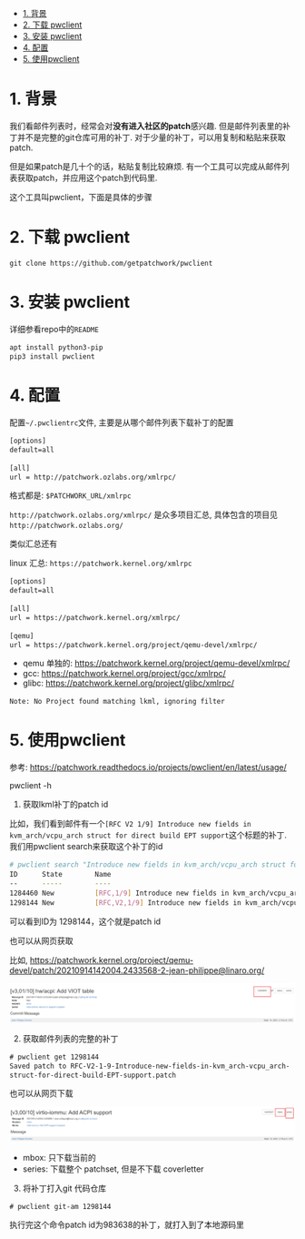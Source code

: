 
<!-- @import "[TOC]" {cmd="toc" depthFrom=1 depthTo=6 orderedList=false} -->

<!-- code_chunk_output -->

- [1. 背景](#1-背景)
- [2. 下载 pwclient](#2-下载-pwclient)
- [3. 安装 pwclient](#3-安装-pwclient)
- [4. 配置](#4-配置)
- [5. 使用pwclient](#5-使用pwclient)

<!-- /code_chunk_output -->

# 1. 背景

我们看邮件列表时，经常会对**没有进入社区的patch**感兴趣. 但是邮件列表里的补丁并不是完整的git仓库可用的补丁. 对于少量的补丁，可以用复制和粘贴来获取patch. 

但是如果patch是几十个的话，粘贴复制比较麻烦. 有一个工具可以完成从邮件列表获取patch，并应用这个patch到代码里. 

这个工具叫pwclient，下面是具体的步骤

# 2. 下载 pwclient

```
git clone https://github.com/getpatchwork/pwclient 
```

# 3. 安装 pwclient

详细参看repo中的`README`

```
apt install python3-pip
pip3 install pwclient
```

# 4. 配置

配置`~/.pwclientrc`文件, 主要是从哪个邮件列表下载补丁的配置

```
[options]
default=all

[all]
url = http://patchwork.ozlabs.org/xmlrpc/
```

格式都是: `$PATCHWORK_URL/xmlrpc`

`http://patchwork.ozlabs.org/xmlrpc/` 是众多项目汇总, 具体包含的项目见 `http://patchwork.ozlabs.org/`

类似汇总还有

linux 汇总: `https://patchwork.kernel.org/xmlrpc`

```
[options]
default=all

[all]
url = https://patchwork.kernel.org/xmlrpc/

[qemu]
url = https://patchwork.kernel.org/project/qemu-devel/xmlrpc/
```

* qemu 单独的: https://patchwork.kernel.org/project/qemu-devel/xmlrpc/
* gcc: https://patchwork.kernel.org/project/gcc/xmlrpc/
* glibc: https://patchwork.kernel.org/project/glibc/xmlrpc/

`Note: No Project found matching lkml, ignoring filter`

# 5. 使用pwclient

参考: https://patchwork.readthedocs.io/projects/pwclient/en/latest/usage/

pwclient -h

1. 获取lkml补丁的patch id

比如，我们看到邮件有一个`[RFC V2 1/9] Introduce new fields in kvm_arch/vcpu_arch struct for direct build EPT support`这个标题的补丁. 我们用pwclient search来获取这个补丁的id

```bash
# pwclient search "Introduce new fields in kvm_arch/vcpu_arch struct for direct build EPT support"
ID      State        Name
--      -----        ----
1284460 New          [RFC,1/9] Introduce new fields in kvm_arch/vcpu_arch struct for direct build EPT support
1298144 New          [RFC,V2,1/9] Introduce new fields in kvm_arch/vcpu_arch struct for direct build EPT support
```

可以看到ID为 1298144，这个就是patch id

也可以从网页获取

比如, https://patchwork.kernel.org/project/qemu-devel/patch/20210914142004.2433568-2-jean-philippe@linaro.org/

![2021-09-23-18-34-51.png](./images/2021-09-23-18-34-51.png)

2. 获取邮件列表的完整的补丁

```
# pwclient get 1298144
Saved patch to RFC-V2-1-9-Introduce-new-fields-in-kvm_arch-vcpu_arch-struct-for-direct-build-EPT-support.patch
```

也可以从网页下载

![2021-09-23-18-37-01.png](./images/2021-09-23-18-37-01.png)

* mbox: 只下载当前的
* series: 下载整个 patchset, 但是不下载 coverletter

3. 将补丁打入git 代码仓库

```
# pwclient git-am 1298144
```

执行完这个命令patch id为983638的补丁，就打入到了本地源码里
